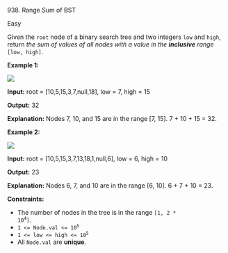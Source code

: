 938\. Range Sum of BST

Easy

Given the `root` node of a binary search tree and two integers `low` and `high`, return _the sum of values of all nodes with a value in the **inclusive** range_ `[low, high]`.

**Example 1:**

![](https://assets.leetcode.com/uploads/2020/11/05/bst1.jpg)

**Input:** root = [10,5,15,3,7,null,18], low = 7, high = 15

**Output:** 32

**Explanation:** Nodes 7, 10, and 15 are in the range [7, 15]. 7 + 10 + 15 = 32.

**Example 2:**

![](https://assets.leetcode.com/uploads/2020/11/05/bst2.jpg)

**Input:** root = [10,5,15,3,7,13,18,1,null,6], low = 6, high = 10

**Output:** 23

**Explanation:** Nodes 6, 7, and 10 are in the range [6, 10]. 6 + 7 + 10 = 23.

**Constraints:**

*   The number of nodes in the tree is in the range <code>[1, 2 * 10<sup>4</sup>]</code>.
*   <code>1 <= Node.val <= 10<sup>5</sup></code>
*   <code>1 <= low <= high <= 10<sup>5</sup></code>
*   All `Node.val` are **unique**.